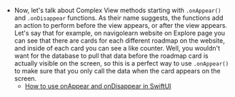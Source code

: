- Now, let's talk about Complex View methods starting with `.onAppear()` and `.onDisappear` functions. As their name suggests, the functions add an action to perform before the view appears, or after the view appears. Let's say that for example, on navigolearn website on Explore page you can see that there are cards for each different roadmap on the website, and inside of each card you can see a like counter. Well, you wouldn't want for the database to pull that data before the roadmap card is actually visible on the screen, so this is a perfect way to use `.onAppear()` to make sure that you only call the data when the card appears on the screen.
	- [How to use onAppear and onDisappear in SwiftUI](https://www.youtube.com/watch?v=QAP4DbfoKvk&list=PLwvDm4VfkdphqETTBf-DdjCoAvhai1QpO&index=47)